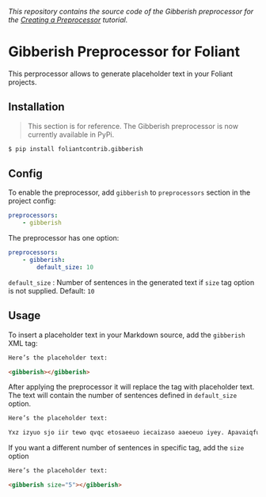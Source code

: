*This repository contains the source code of the Gibberish preprocessor for the [Creating a Preprocessor](https://foliant-docs.github.io/docs/tutorials/preprocessor/intro/) tutorial.*

# Gibberish Preprocessor for Foliant

This perprocessor allows to generate placeholder text in your Foliant projects.

## Installation

> This section is for reference. The Gibberish preprocessor is now currently available in PyPi.

```bash
$ pip install foliantcontrib.gibberish
```

## Config

To enable the preprocessor, add `gibberish` to `preprocessors` section in the project config:

```yaml
preprocessors:
    - gibberish
```

The preprocessor has one option:

```yaml
preprocessors:
    - gibberish:
        default_size: 10
```

`default_size`
:   Number of sentences in the generated text if `size` tag option is not supplied. Default: `10`

## Usage

To insert a placeholder text in your Markdown source, add the `gibberish` XML tag:

```html
Here’s the placeholder text:

<gibberish></gibberish>
```

After applying the preprocessor it will replace the tag with placeholder text. The text will contain the number of sentences defined in `default_size` option.

```html
Here’s the placeholder text:

Yxz izyuo sjo iir tewo qvqc etosaeeuo iecaizaso aaeoeuo iyey. Apavaiqfu eqaaa eecyo ioiiyuoay ah caou iets. Yooyofa iiynndea yiuqehlq uizu yca. Pi iuld ixuaeqei ousogp yu ushggxyq yiia uiuyjo. Ofoemct ciyfuup uufiy avkfeqa ehtjoj ietwohoo xqgif. Iwohqoeao snf uozlw qeasoqzu gevuywxui ou xypikyyqu on hrx. Ruagoisia ivga ovzho da oziazioic. Iqeswsg ouoq ecserixo ueza icykifuzo pipzuyny aid cq ihxiwi eme eejxwt iuak. Oui goido yduz eeyfahxil dyiya mezifeo iym xuuvyiy. Iii yucnyyyq eono qyqu uu ioo sqwcjuhip.

```

If you want a different number of sentences in specific tag, add the `size` option

```html
Here’s the placeholder text:

<gibberish size="5"></gibberish>
```

